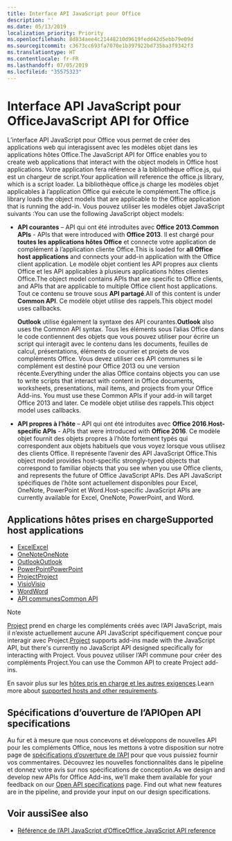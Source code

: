 ```yaml
---
title: Interface API JavaScript pour Office
description: ''
ms.date: 05/13/2019
localization_priority: Priority
ms.openlocfilehash: 8d834aee4c21448210d9619fedd42d5ebb79e09d
ms.sourcegitcommit: c3673cc693fa7070e1b397922bd735ba3f9342f3
ms.translationtype: HT
ms.contentlocale: fr-FR
ms.lasthandoff: 07/05/2019
ms.locfileid: "35575323"
---
```

# <a name="javascript-api-for-office"></a><span data-ttu-id="d6787-102">Interface API JavaScript pour Office</span><span class="sxs-lookup"><span data-stu-id="d6787-102">JavaScript API for Office</span></span>

<span data-ttu-id="d6787-103">L’interface API JavaScript pour Office vous permet de créer des applications web qui interagissent avec les modèles objet dans les applications hôtes Office.</span><span class="sxs-lookup"><span data-stu-id="d6787-103">The JavaScript API for Office enables you to create web applications that interact with the object models in Office host applications.</span></span> <span data-ttu-id="d6787-104">Votre application fera référence à la bibliothèque office.js, qui est un chargeur de script.</span><span class="sxs-lookup"><span data-stu-id="d6787-104">Your application will reference the office.js library, which is a script loader.</span></span> <span data-ttu-id="d6787-105">La bibliothèque office.js charge les modèles objet applicables à l’application Office qui exécute le complément.</span><span class="sxs-lookup"><span data-stu-id="d6787-105">The office.js library loads the object models that are applicable to the Office application that is running the add-in.</span></span> <span data-ttu-id="d6787-106">Vous pouvez utiliser les modèles objet JavaScript suivants :</span><span class="sxs-lookup"><span data-stu-id="d6787-106">You can use the following JavaScript object models:</span></span>

- <span data-ttu-id="d6787-107">**API courantes** – API qui ont été introduites avec **Office 2013**.</span><span class="sxs-lookup"><span data-stu-id="d6787-107">**Common APIs** - APIs that were introduced with **Office 2013**.</span></span> <span data-ttu-id="d6787-108">Il est chargé pour **toutes les applications hôtes Office** et connecte votre application de complément à l’application cliente Office.</span><span class="sxs-lookup"><span data-stu-id="d6787-108">This is loaded for **all Office host applications** and connects your add-in application with the Office client application.</span></span> <span data-ttu-id="d6787-109">Le modèle objet contient les API propres aux clients Office et les API applicables à plusieurs applications hôtes clientes Office.</span><span class="sxs-lookup"><span data-stu-id="d6787-109">The object model contains APIs that are specific to Office clients, and APIs that are applicable to multiple Office client host applications.</span></span> <span data-ttu-id="d6787-110">Tout ce contenu se trouve sous **API partagé**.</span><span class="sxs-lookup"><span data-stu-id="d6787-110">All of this content is under **Common API**.</span></span> <span data-ttu-id="d6787-111">Ce modèle objet utilise des rappels.</span><span class="sxs-lookup"><span data-stu-id="d6787-111">This object model uses callbacks.</span></span> 

  <span data-ttu-id="d6787-112">**Outlook** utilise également la syntaxe des API courantes.</span><span class="sxs-lookup"><span data-stu-id="d6787-112">**Outlook** also uses the Common API syntax.</span></span> <span data-ttu-id="d6787-113">Tous les éléments sous l’alias Office dans le code contiennent des objets que vous pouvez utiliser pour écrire un script qui interagit avec le contenu dans les documents, feuilles de calcul, présentations, éléments de courrier et projets de vos compléments Office. Vous devez utiliser ces API communes si le complément est destiné pour Office 2013 ou une version récente.</span><span class="sxs-lookup"><span data-stu-id="d6787-113">Everything under the alias Office contains objects you can use to write scripts that interact with content in Office documents, worksheets, presentations, mail items, and projects from your Office Add-ins. You must use these Common APIs if your add-in will target Office 2013 and later.</span></span> <span data-ttu-id="d6787-114">Ce modèle objet utilise des rappels.</span><span class="sxs-lookup"><span data-stu-id="d6787-114">This object model uses callbacks.</span></span>

- <span data-ttu-id="d6787-115">**API propres à l’hôte** – API qui ont été introduites avec **Office 2016**.</span><span class="sxs-lookup"><span data-stu-id="d6787-115">**Host-specific APIs** - APIs that were introduced with **Office 2016**.</span></span> <span data-ttu-id="d6787-116">Ce modèle objet fournit des objets propres à l’hôte fortement typés qui correspondent aux objets habituels que vous voyez lorsque vous utilisez des clients Office. Il représente l’avenir des API JavaScript Office.</span><span class="sxs-lookup"><span data-stu-id="d6787-116">This object model provides host-specific strongly-typed objects that correspond to familiar objects that you see when you use Office clients, and represents the future of Office JavaScript APIs.</span></span> <span data-ttu-id="d6787-117">Des API JavaScript spécifiques de l’hôte sont actuellement disponibles pour Excel, OneNote, PowerPoint et Word.</span><span class="sxs-lookup"><span data-stu-id="d6787-117">Host-specific JavaScript APIs are currently available for Excel, OneNote, PowerPoint, and Word.</span></span>

## <a name="supported-host-applications"></a><span data-ttu-id="d6787-118">Applications hôtes prises en charge</span><span class="sxs-lookup"><span data-stu-id="d6787-118">Supported host applications</span></span>

- [<span data-ttu-id="d6787-119">Excel</span><span class="sxs-lookup"><span data-stu-id="d6787-119">Excel</span></span>](overview/excel-add-ins-reference-overview.md)
- [<span data-ttu-id="d6787-120">OneNote</span><span class="sxs-lookup"><span data-stu-id="d6787-120">OneNote</span></span>](overview/onenote-add-ins-javascript-reference.md)
- [<span data-ttu-id="d6787-121">Outlook</span><span class="sxs-lookup"><span data-stu-id="d6787-121">Outlook</span></span>](requirement-sets/outlook-api-requirement-sets.md)
- [<span data-ttu-id="d6787-122">PowerPoint</span><span class="sxs-lookup"><span data-stu-id="d6787-122">PowerPoint</span></span>](overview/powerpoint-add-ins-reference-overview.md)
- [<span data-ttu-id="d6787-123">Project</span><span class="sxs-lookup"><span data-stu-id="d6787-123">Project</span></span>](overview/project-add-ins-reference-overview.md)
- [<span data-ttu-id="d6787-124">Visio</span><span class="sxs-lookup"><span data-stu-id="d6787-124">Visio</span></span>](overview/visio-javascript-reference-overview.md)
- [<span data-ttu-id="d6787-125">Word</span><span class="sxs-lookup"><span data-stu-id="d6787-125">Word</span></span>](overview/word-add-ins-reference-overview.md)
- [<span data-ttu-id="d6787-126">API communes</span><span class="sxs-lookup"><span data-stu-id="d6787-126">Common API</span></span>](requirement-sets/office-add-in-requirement-sets.md)

> [!NOTE] 
> <span data-ttu-id="d6787-127">[Project](overview/project-add-ins-reference-overview.md) prend en charge les compléments créés avec l’API JavaScript, mais il n’existe actuellement aucune API JavaScript spécifiquement conçue pour interagir avec Project.</span><span class="sxs-lookup"><span data-stu-id="d6787-127">[Project](overview/project-add-ins-reference-overview.md) supports add-ins made with the JavaScript API, but there's currently no JavaScript API designed specifically for interacting with Project.</span></span> <span data-ttu-id="d6787-128">Vous pouvez utiliser l’API commune pour créer des compléments Project.</span><span class="sxs-lookup"><span data-stu-id="d6787-128">You can use the Common API to create Project add-ins.</span></span>

<span data-ttu-id="d6787-129">En savoir plus sur les [hôtes pris en charge et les autres exigences](../concepts/requirements-for-running-office-add-ins.md).</span><span class="sxs-lookup"><span data-stu-id="d6787-129">Learn more about [supported hosts and other requirements](../concepts/requirements-for-running-office-add-ins.md).</span></span>

## <a name="open-api-specifications"></a><span data-ttu-id="d6787-130">Spécifications d’ouverture de l’API</span><span class="sxs-lookup"><span data-stu-id="d6787-130">Open API specifications</span></span>

<span data-ttu-id="d6787-p106">Au fur et à mesure que nous concevons et développons de nouvelles API pour les compléments Office, nous les mettons à votre disposition sur notre page de [spécifications d’ouverture de l’API](openspec/openspec.md) pour que vous puissiez fournir vos commentaires. Découvrez les nouvelles fonctionnalités dans le pipeline et donnez votre avis sur nos spécifications de conception.</span><span class="sxs-lookup"><span data-stu-id="d6787-p106">As we design and develop new APIs for Office Add-ins, we'll make them available for your feedback on our [Open API specifications](openspec/openspec.md) page. Find out what new features are in the pipeline, and provide your input on our design specifications.</span></span>

## <a name="see-also"></a><span data-ttu-id="d6787-133">Voir aussi</span><span class="sxs-lookup"><span data-stu-id="d6787-133">See also</span></span>

- [<span data-ttu-id="d6787-134">Référence de l’API JavaScript d’Office</span><span class="sxs-lookup"><span data-stu-id="d6787-134">Office JavaScript API reference</span></span>](/javascript/api/overview/office)
